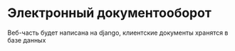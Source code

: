 # Электронный документооборот
Веб-часть будет написана на django, клиентские документы хранятся в базе данных 
